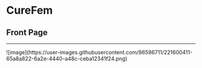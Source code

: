<h1>CureFem</h1>

<h2>Front Page</h2>
<hr>
![image](https://user-images.githubusercontent.com/86596711/221600411-65a8a822-6a2e-4440-a48c-ceba12341f24.png)

